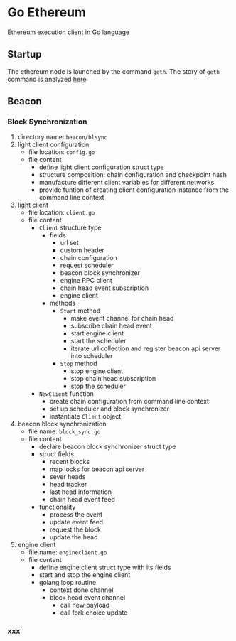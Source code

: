 # Go Ethereum

Ethereum execution client in Go language

## Startup

The ethereum node is launched by the command `geth`. The story of `geth` command is analyzed [here](startup.md)

## Beacon

### Block Synchronization

1. directory name: `beacon/blsync`
2. light client configuration
    - file location: `config.go`
    - file content
        - define light client configuration struct type
        - structure composition: chain configuration and checkpoint hash
        - manufacture different client variables for different networks
        - provide funtion of creating client configuration instance from the command line context
3. light client
    - file location: `client.go`
    - file content
        - `Client` structure type
            - fields
                - url set
                - custom header
                - chain configuration
                - request scheduler
                - beacon block synchronizer
                - engine RPC client
                - chain head event subscription
                - engine client
            - methods
                - `Start` method
                    - make event channel for chain head
                    - subscribe chain head event
                    - start engine client
                    - start the scheduler
                    - iterate url collection and register beacon api server into scheduler
                - `Stop` method
                    - stop engine client
                    - stop chain head subscription
                    - stop the scheduler
        - `NewClient` function
            - create chain configuration from command line context
            - set up scheduler and block synchronizer
            - instantiate `Client` object
3. beacon block synchronization 
    - file name: `block_sync.go`
    - file content
        - declare beacon block synchronizer struct type
        - struct fields
            - recent blocks
            - map locks for beacon api server
            - sever heads
            - head tracker
            - last head information
            - chain head event feed
        - functionality
            - process the event
            - update event feed
            - request the block
            - update the head
4. engine client
    - file name: `engineclient.go`
    - file content
        - define engine client struct type with its fields
        - start and stop the engine client
        - golang loop routine
            - context done channel
            - block head event channel
                - call new payload
                - call fork choice update

### xxx
